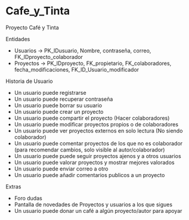 # Cafe_y_Tinta
Proyecto Café y Tinta

Entidades
  - Usuarios -> PK_IDusuario, Nombre, contraseña, correo, FK_IDproyecto_colaborador
  - Proyectos -> PK_IDproyecto, FK_propietario, FK_colaboradores, fecha_modificaciones, FK_ID_Usuario_modificador 

Historia de Usuario
  - Un usuario puede registrarse
  - Un usuario puede recuperar contraseña
  - Un usuario puede borrar su usuario
  - Un usuario puede crear un proyecto
  - Un usuario puede compartir el proyecto (Hacer colaboradores)
  - Un usuario puede modificar proyectos propios o de colaboradores
  - Un usuario puede ver proyectos externos en solo lectura (No siendo colaborador)
  - Un usuario puede comentar proyectos de los que no es colaborador (para recomendar cambios, solo visible al autor/colaborador)
  - Un usuario puede puede seguir proyectos ajenos y a otros usuarios
  - Un usuario puede valorar proyectos y mostrar mejores valorados
  - Un usuario puede enviar correo a otro
  - Un usuario puede añadir comentarios publicos a un proyecto

Extras
  - Foro dudas
  - Pantalla de novedades de Proyectos y usuarios a los que sigues
  - Un usuario puede donar un café a algún proyecto/autor para apoyar
